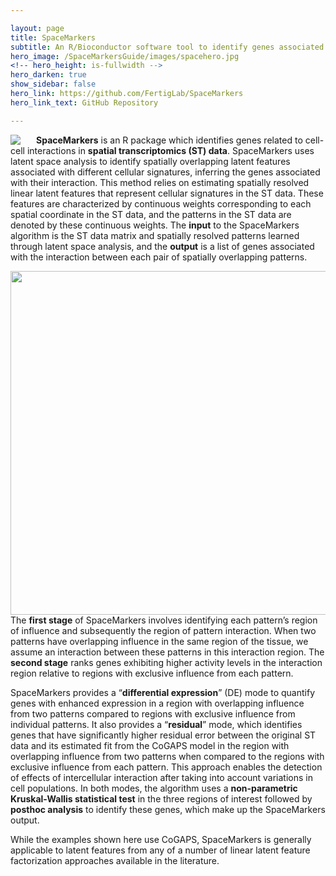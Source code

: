 ```yaml
---

layout: page
title: SpaceMarkers
subtitle: An R/Bioconductor software tool to identify genes associated with latent space interactions in spatial transcriptomics.
hero_image: /SpaceMarkersGuide/images/spacehero.jpg
<!-- hero_height: is-fullwidth -->
hero_darken: true
show_sidebar: false
hero_link: https://github.com/FertigLab/SpaceMarkers
hero_link_text: GitHub Repository

---
```


<img src="/SpaceMarkersGuide/images/SpaceMarkersHexWhite250.png" align="left" style="margin: 0px 25px 0px 0px;" />**SpaceMarkers** is an R package which identifies genes related to cell-cell interactions in **spatial transcriptomics (ST) data**. SpaceMarkers uses latent space analysis to identify spatially overlapping latent features associated with different cellular signatures, inferring the genes associated with their interaction. This method relies on estimating spatially resolved linear latent features that represent cellular signatures in the ST data. These features are characterized by continuous weights corresponding to each spatial coordinate in the ST data, and the patterns in the ST data are denoted by these continuous weights. The **input** to the SpaceMarkers algorithm is the ST data matrix and spatially resolved patterns learned through latent space analysis, and the **output** is a list of genes associated with the interaction between each pair of spatially overlapping patterns.

<img width="550" height="550" src="/SpaceMarkersGuide/images/fx1_lrg.jpg" align="right" style="margin: 0px 0px 0px 25px;">The **first stage** of SpaceMarkers involves identifying each pattern’s region of influence and subsequently the region of pattern interaction. When two patterns have overlapping influence in the same region of the tissue, we assume an interaction between these patterns in this interaction region. The **second stage** ranks genes exhibiting higher activity levels in the interaction region relative to regions with exclusive influence from each pattern.

SpaceMarkers provides a “**differential expression**” (DE) mode to quantify genes with enhanced expression in a region with overlapping influence from two patterns compared to regions with exclusive influence from individual patterns. It also provides a “**residual**” mode, which identifies genes that have significantly higher residual error between the original ST data and its estimated fit from the CoGAPS model in the region with overlapping influence from two patterns when compared to the regions with exclusive influence from each pattern. This approach enables the detection of effects of intercellular interaction after taking into account variations in cell populations. In both modes, the algorithm uses a **non-parametric Kruskal-Wallis statistical test** in the three regions of interest followed by **posthoc analysis** to identify these genes, which make up the SpaceMarkers output.

While the examples shown here use CoGAPS, SpaceMarkers is generally applicable to latent features from any of a number of linear latent feature factorization approaches available in the literature.
